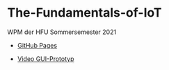 # The-Fundamentals-of-IoT
WPM der HFU Sommersemester 2021   
+ [GitHub Pages](https://juuland.github.io/The-Fundamentals-of-IoT/)


+ [Video GUI-Prototyp ](https://user-images.githubusercontent.com/45287522/114733060-4fac6580-9d43-11eb-8438-9868e9fa4818.mp4)


